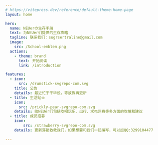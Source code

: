 ```yaml
---
# https://vitepress.dev/reference/default-theme-home-page
layout: home

hero:
  name: NEUerの生存手册
  text: 为NEUer们提供的生存攻略
  tagline: 联系我们：sugrsertraline@gmail.com
  image:
    src: /School-emblem.png
  actions:
    - theme: brand
      text: 开始阅读
      link: /introduction

features:
  - icon:
      src: /drumstick-svgrepo-com.svg
    title: 公告
    details: 最近忙于干毕设，等放假再更新
  - title: 生活贴士
    icon:
      src: /prickly-pear-svgrepo-com.svg
    details: 给NEUer们包括吃喝玩乐、出行、水电网费等多方面的攻略和建议
  - title: 成员招募
    icon:
        src: /strawberry-svgrepo-com.svg
    details: 更新滞销救救我们，如果想要和我们一起编写，可以加QQ:3299104477

---
```

